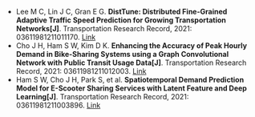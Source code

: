 * Lee M C, Lin J C, Gran E G. <b>DistTune: Distributed Fine-Grained Adaptive Traffic Speed Prediction for Growing Transportation Networks[J]</b>. Transportation Research Record, 2021: 03611981211011170. [Link](https://journals.sagepub.com/doi/abs/10.1177/03611981211011170)
* Cho J H, Ham S W, Kim D K. <b>Enhancing the Accuracy of Peak Hourly Demand in Bike-Sharing Systems using a Graph Convolutional Network with Public Transit Usage Data[J]</b>. Transportation Research Record, 2021: 03611981211012003. [Link](https://journals.sagepub.com/doi/abs/10.1177/03611981211012003)
* Ham S W, Cho J H, Park S, et al. <b>Spatiotemporal Demand Prediction Model for E-Scooter Sharing Services with Latent Feature and Deep Learning[J]</b>. Transportation Research Record, 2021: 03611981211003896. [Link](https://journals.sagepub.com/doi/full/10.1177/03611981211003896)
